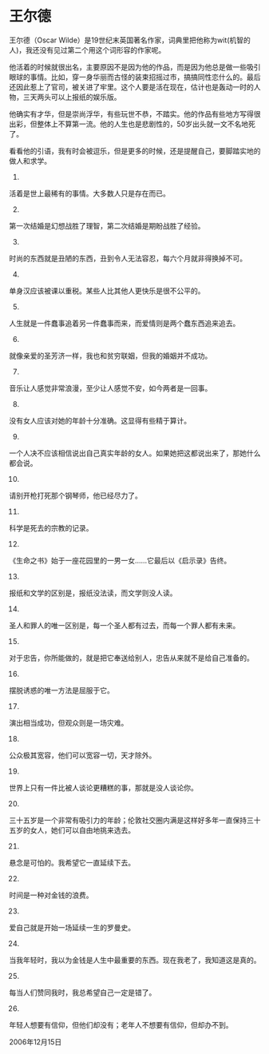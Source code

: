 # 王尔德

王尔德（Oscar Wilde）是19世纪末英国著名作家，词典里把他称为wit(机智的人)，我还没有见过第二个用这个词形容的作家呢。

他活着的时候就很出名，主要原因不是因为他的作品，而是因为他总是做一些吸引眼球的事情。比如，穿一身华丽而古怪的装束招摇过市，搞搞同性恋什么的。最后还因此惹上了官司，被关进了牢里。这个人要是活在现在，估计也是轰动一时的人物，三天两头可以上报纸的娱乐版。

他确实有才华，但是崇尚浮华，有些玩世不恭，不踏实。他的作品有些地方写得很出彩，但整体上不算第一流。他的人生也是悲剧性的，50岁出头就一文不名地死了。

看看他的引语，我有时会被逗乐，但是更多的时候，还是提醒自己，要脚踏实地的做人和求学。

1.

活着是世上最稀有的事情。大多数人只是存在而已。

2.

第一次结婚是幻想战胜了理智，第二次结婚是期盼战胜了经验。

3.

时尚的东西就是丑陋的东西，丑到令人无法容忍，每六个月就非得换掉不可。

4.

单身汉应该被课以重税。某些人比其他人更快乐是很不公平的。

5.

人生就是一件蠢事追着另一件蠢事而来，而爱情则是两个蠢东西追来追去。

6.

就像亲爱的圣芳济一样，我也和贫穷联姻，但我的婚姻并不成功。

7.

音乐让人感觉非常浪漫，至少让人感觉不安，如今两者是一回事。

8.

没有女人应该对她的年龄十分准确。这显得有些精于算计。

9.

一个人决不应该相信说出自己真实年龄的女人。如果她把这都说出来了，那她什么都会说。

10.

请别开枪打死那个钢琴师，他已经尽力了。

11.

科学是死去的宗教的记录。

12.

《生命之书》始于一座花园里的一男一女……它最后以《启示录》告终。

13.

报纸和文学的区别是，报纸没法读，而文学则没人读。

14.

圣人和罪人的唯一区别是，每一个圣人都有过去，而每一个罪人都有未来。

15.

对于忠告，你所能做的，就是把它奉送给别人，忠告从来就不是给自己准备的。

16.

摆脱诱惑的唯一方法是屈服于它。

17.

演出相当成功，但观众则是一场灾难。

18.

公众极其宽容，他们可以宽容一切，天才除外。

19.

世界上只有一件比被人谈论更糟糕的事，那就是没人谈论你。

20.

三十五岁是一个非常有吸引力的年龄；伦敦社交圈内满是这样好多年一直保持三十五岁的女人，她们可以自由地挑来选去。

21.

悬念是可怕的。我希望它一直延续下去。

22.

时间是一种对金钱的浪费。

23.

爱自己就是开始一场延续一生的罗曼史。

24.

当我年轻时，我以为金钱是人生中最重要的东西。现在我老了，我知道这是真的。

25.

每当人们赞同我时，我总希望自己一定是错了。

26.

年轻人想要有信仰，但他们却没有；老年人不想要有信仰，但却办不到。

2006年12月15日
